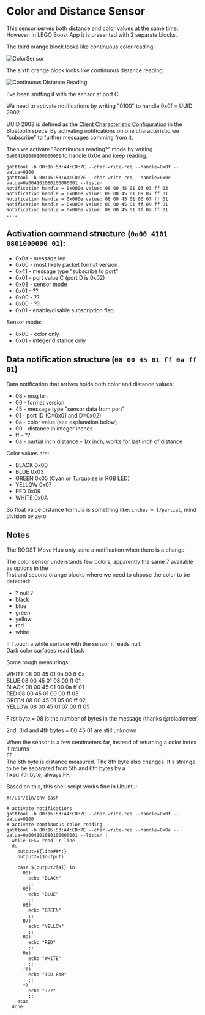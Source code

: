 # Color and Distance Sensor

This sensor serves both distance and color values at the same time. However, in LEGO Boost App it is presented with 2 separate blocks.

The third orange block looks like continuous color reading:

![ColorSensor](https://github.com/JorgePe/BOOSTreveng/blob/master/LEGO_BOOST_App_blocks/ColorSensor_continuous.png)

The sixth orange block looks like continuous distance reading:

![Continuous Distance Reading](https://github.com/JorgePe/BOOSTreveng/blob/master/LEGO_BOOST_App_blocks/DistanceSensor_continuous.png)


I've been sniffing it with the sensor at port C.


We need to activate notifications by writing "0100" to handle 0x0f = UUID 2902

UUID 2902 is defined as the [Client Characteristic Configuration](https://www.bluetooth.com/specifications/gatt/viewer?attributeXmlFile=org.bluetooth.descriptor.gatt.client_characteristic_configuration.xml) in the
Bluetooth specs. By activating notifications on one characteristic we "subscribe" to further messages comming
from it.

Then we activate "?continuous reading?" mode by writing `0a004101080100000001` to handle 0x0e and keep reading.

```
gatttool -b 00:16:53:A4:CD:7E --char-write-req --handle=0x0f --value=0100
gatttool -b 00:16:53:A4:CD:7E --char-write-req --handle=0x0e --value=0a004101080100000001 --listen
Notification handle = 0x000e value: 08 00 45 01 03 03 ff 03 
Notification handle = 0x000e value: 08 00 45 01 09 07 ff 01 
Notification handle = 0x000e value: 08 00 45 01 00 07 ff 01 
Notification handle = 0x000e value: 08 00 45 01 ff 09 ff 01 
Notification handle = 0x000e value: 08 00 45 01 ff 0a ff 01 
....
```

## Activation command structure (`0a00 4101 0801000000 01`):

- 0x0a - message len
- 0x00 - most likely packet format version
- 0x41 - message type "subscribe to port"
- 0x01 - port value C (port D is 0x02)
- 0x08 - sensor mode
- 0x01 - ?? 
- 0x00 - ??
- 0x00 - ??
- 0x01 - enable/disable subscription flag

Sensor mode:
- 0x00 - color only
- 0x01 - integer distance only


## Data notification structure (`08 00 45 01 ff 0a ff 01`)

Data notification that arrives holds both color and distance values:

- 08 - msg len
- 00 - format version
- 45 - message type "sensor data from port"
- 01 - port ID (C=0x01 and D=0x02)
- 0a - color value (see explanation below)
- 00 - distance in integer inches
- ff - ??
- 0a - partial inch distance - 1/x inch, works for last inch of distance

Color values are:

- BLACK  0x00
- BLUE   0x03
- GREEN  0x05 (Cyan or Turquoise in RGB LED)
- YELLOW 0x07
- RED    0x09
- WHITE  0x0A

So float value distance formula is something like: `inches + 1/partial`, mind division by zero

## Notes

   The BOOST Move Hub only send a notification when there is a change.  

   The color sensor understands few colors, apparently the same 7 available as options in the  
   first and second orange blocks where we need to choose the color to be detected:
   - ? null ?
   - black
   - blue
   - green
   - yellow
   - red
   - white
   
   If I touch a white surface with the sensor it reads null.  
   Dark color surfaces read black  
   
   Some rough measurings:
   
   WHITE              08 00 45 01 0a 00 ff 0a  
   BLUE               08 00 45 01 03 00 ff 01  
   BLACK              08 00 45 01 00 0a ff 01  
   RED                08 00 45 01 09 00 ff 03  
   GREEN              08 00 45 01 05 00 ff 02  
   YELLOW             08 00 45 01 07 00 ff 05  


First byte = 08 is the number of bytes in the message (thanks @rblaakmeer)

2nd, 3rd and 4th bytes = 00 45 01 are still unknown


   When the sensor is a few centimeters far, instead of returning a color index it returns  
   FF.  
   The 6th byte is distance measured.
   The 8th byte also changes. It's strange to be be separated from 5th and 6th bytes by a  
   fixed 7th byte, always FF.
   
Based on this, this shell script works fine in Ubuntu:

```
#!/usr/bin/env bash

# activate notifications
gatttool -b 00:16:53:A4:CD:7E --char-write-req --handle=0x0f --value=0100
# activate continuous color reading
gatttool -b 00:16:53:A4:CD:7E --char-write-req --handle=0x0e --value=0a004101080100000001 --listen | 
  while IFS= read -r line
  do 
    output=${line##*:}
    output2=($output)

    case ${output2[4]} in
      00)
        echo "BLACK"
        ;;
      03)
        echo "BLUE"
        ;;
      05)
        echo "GREEN"
        ;;
      07)
        echo "YELLOW"
        ;;
      09)
        echo "RED"
        ;;
      0a)
        echo "WHITE"
        ;;
      ff)
        echo "TOO FAR"
        ;;
      *)
        echo "???"
        ;;
    esac
  done
```
